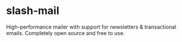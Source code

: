 # slash-mail
High-performance mailer with support for newsletters &amp; transactional emails. Completely open source and free to use.
